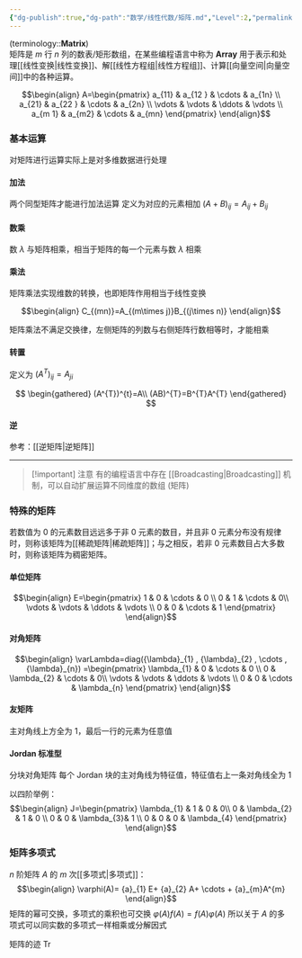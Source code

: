 ```yaml
---
{"dg-publish":true,"dg-path":"数学/线性代数/矩阵.md","Level":2,"permalink":"/数学/线性代数/矩阵/","dgPassFrontmatter":true,"noteIcon":"","created":"2024-05-21T15:20:28.559+08:00","updated":"2024-09-19T14:39:13.278+08:00"}
---
```


(terminology::**Matrix**)   
矩阵是 $m$ 行 $n$ 列的数表/矩形数组，在某些编程语言中称为 **Array** 
用于表示和处理[[线性变换\|线性变换]]、解[[线性方程组\|线性方程组]]、计算[[向量空间\|向量空间]]中的各种运算。

$$\begin{align}
A=\begin{pmatrix}
a_{11} & a_{12 } & \cdots & a_{1n} \\
a_{21} & a_{22 } & \cdots & a_{2n} \\
\vdots  &  \vdots  & \ddots  & \vdots \\
a_{m 1} & a_{m2} & \cdots  & a_{mn}
\end{pmatrix}
\end{align}$$

### 基本运算
对矩阵进行运算实际上是对多维数据进行处理
#### 加法
两个同型矩阵才能进行加法运算
定义为对应的元素相加
$(A+B)_{ij}=A_{ij}+B_{ij}$
#### 数乘
数 $\lambda$ 与矩阵相乘，相当于矩阵的每一个元素与数 $\lambda$ 相乘

#### 乘法
矩阵乘法实现维数的转换，也即矩阵作用相当于线性变换

$$\begin{align}
C_{(mn)}=A_{(m\times j)}B_{(j\times n)}
\end{align}$$

矩阵乘法不满足交换律，左侧矩阵的列数与右侧矩阵行数相等时，才能相乘

#### 转置
定义为 $(A^{T})_{ij}=A_{ji}$

$$
\begin{gathered}
(A^{T})^{t}=A\\
(AB)^{T}=B^{T}A^{T}
\end{gathered}
$$

#### 逆
参考：[[逆矩阵\|逆矩阵]]

***
>[!important] 注意
>有的编程语言中存在 [[Broadcasting\|Broadcasting]] 机制，可以自动扩展运算不同维度的数组 (矩阵)
### 特殊的矩阵
若数值为 0 的元素数目远远多于非 0 元素的数目，并且非 0 元素分布没有规律时，则称该矩阵为[[稀疏矩阵\|稀疏矩阵]]；与之相反，若非 0 元素数目占大多数时，则称该矩阵为稠密矩阵。

#### 单位矩阵

$$\begin{align}
E=\begin{pmatrix}
1 & 0 & \cdots & 0 \\
0 & 1 & \cdots  & 0\\
\vdots  &  \vdots  & \ddots  & \vdots \\
0 & 0 & \cdots & 1
\end{pmatrix}
\end{align}$$
#### 对角矩阵
$$\begin{align}
\varLambda=diag({\lambda}_{1} , {\lambda}_{2} , \cdots ,  {\lambda}_{n}) =\begin{pmatrix}
\lambda_{1} & 0 & \cdots & 0 \\
0 & \lambda_{2}  & \cdots  & 0\\
\vdots  &  \vdots  & \ddots  & \vdots \\
0 & 0 & \cdots & \lambda_{n}
\end{pmatrix}
\end{align}$$

#### 友矩阵
主对角线上方全为 1，最后一行的元素为任意值

#### Jordan 标准型
分块对角矩阵
每个 Jordan 块的主对角线为特征值，特征值右上一条对角线全为 1

以四阶举例：
$$\begin{align}
J=\begin{pmatrix}
\lambda_{1} & 1  & 0  & 0\\
0 & \lambda_{2} & 1 & 0 \\
0 & 0 &  \lambda_{3}& 1 \\
0  & 0 & 0 & \lambda_{4}
\end{pmatrix}
\end{align}$$

### 矩阵多项式
$n$ 阶矩阵 $A$ 的 $m$ 次[[多项式\|多项式]]：
$$\begin{align}
\varphi(A)= {a}_{1} E+ {a}_{2} A+ \cdots +  {a}_{m}A^{m}
\end{align}$$
矩阵的幂可交换，多项式的乘积也可交换 $\varphi(A)f(A)=f(A)\varphi(A)$
所以关于 $A$ 的多项式可以同实数的多项式一样相乘或分解因式

矩阵的迹 $\mathrm{Tr}$

